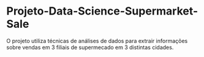 # Projeto-Data-Science-Supermarket-Sale
O projeto utiliza técnicas de análises de dados para extrair informações sobre vendas em 3 filiais de supermecado em 3 distintas cidades.
